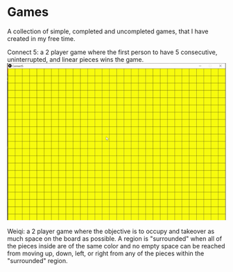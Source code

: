 # Games
A collection of simple, completed and uncompleted games, that I have created in my free time.

Connect 5: a 2 player game where the first person to have 5 consecutive, uninterrupted, and linear pieces wins the game. 
![Connect5Demonstration](https://github.com/Tiancheng2009/Games/blob/master/Connect5gif.gif)

Weiqi: a 2 player game where the objective is to occupy and takeover as much space on the board as possible. A region is "surrounded" when all of the pieces inside are of the same color and no empty space can be reached from moving up, down, left, or right from any of the pieces within the "surrounded" region. 
